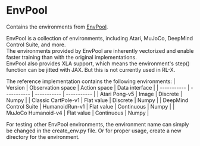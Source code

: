 # EnvPool

Contains the environments from [EnvPool](https://github.com/sail-sg/envpool).

EnvPool is a collection of environments, including Atari, MuJoCo, DeepMind Control Suite, and more.  
The environments provided by EnvPool are inherently vectorized and enable faster training than with the original implementations.  
EnvPool also provides XLA support, which means the environment's step() function can be jitted with JAX. But this is not currently used in RL-X.

The reference implementation contains the following environments:
| Version | Observation space | Action space | Data interface |
| ----------- | ----------- | ----------- | ----------- |
| Atari Pong-v5 | Image | Discrete | Numpy |
| Classic CartPole-v1 | Flat value | Discrete | Numpy |
| DeepMind Control Suite | HumanoidRun-v1 | Flat value | Continuous | Numpy |
| MuJoCo Humanoid-v4 | Flat value | Continuous | Numpy |

For testing other EnvPool environments, the environment name can simply be changed in the create_env.py file.
Or for proper usage, create a new directory for the environment.

